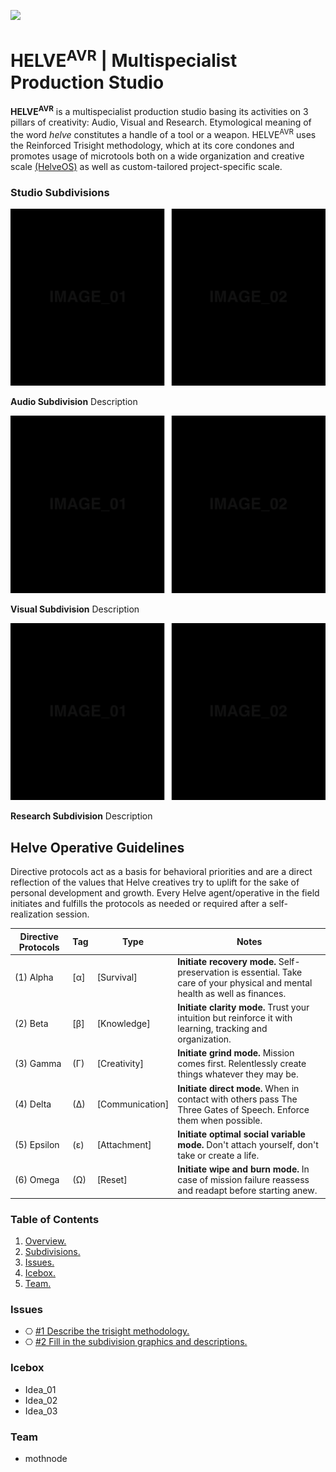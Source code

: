 ![](https://user-images.githubusercontent.com/2768053/45264520-3d0c7a00-b43e-11e8-899c-790441ae68eb.png)

<a name="overview"></a>
# HELVE<sup>AVR</sup> | Multispecialist Production Studio 

**HELVE<sup>AVR</sup>** is a multispecialist production studio basing its activities on 3 pillars of creativity: Audio, Visual and Research. Etymological meaning of the word *helve* constitutes a handle of a tool or a weapon. HELVE<sup>AVR</sup> uses the Reinforced Trisight methodology, which at its core condones and promotes usage of microtools both on a wide organization and creative scale [(HelveOS)](https://github.com/HELVE/helveOS) as well as custom-tailored project-specific scale.

<a name="divisions"></a>
### Studio Subdivisions

![](assets/readme_visuals/example-dual-gallery.png)

**Audio Subdivision** Description

![](assets/readme_visuals/example-dual-gallery.png)

**Visual Subdivision** Description

![](assets/readme_visuals/example-dual-gallery.png)

**Research Subdivision** Description

## Helve Operative Guidelines

Directive protocols act as a basis for behavioral priorities and are a direct reflection of the values that Helve creatives try to uplift for the sake of personal development and growth. Every Helve agent/operative in the field initiates and fulfills the protocols as needed or required after a self-realization session. 

Directive Protocols | Tag | Type  | Notes 
------------ | ------------- | ------------- | -------------
(1) Alpha | [α] | [Survival] | **Initiate recovery mode.** Self-preservation is essential. Take care of your physical and mental health as well as finances.
(2) Beta | [β] | [Knowledge] | **Initiate clarity mode.** Trust your intuition but reinforce it with learning, tracking and organization. 
(3) Gamma | (Γ) | [Creativity] | **Initiate grind mode.** Mission comes first. Relentlessly create things whatever they may be.
(4) Delta | (Δ) | [Communication] | **Initiate direct mode.** When in contact with others pass The Three Gates of Speech. Enforce them when possible.
(5) Epsilon | (ε) | [Attachment] | **Initiate optimal social variable mode.** Don't attach yourself, don't take or create a life.
(6) Omega | (Ω) | [Reset] | **Initiate wipe and burn mode.** In case of mission failure reassess and readapt before starting anew.

### Table of Contents
1. [Overview.](#overview)
2. [Subdivisions.](#divisions)
3. [Issues.](#issues)
4. [Icebox.](#icebox)
7. [Team.](#team)

<a name="issues"></a>
### Issues
+ ⎔ [#1 Describe the trisight methodology.](https://github.com/HELVE/helve-intro/issues/1)
+ ⎔ [#2 Fill in the subdivision graphics and descriptions.](https://github.com/HELVE/helve-intro/issues/2)

<a name="icebox"></a>
### Icebox
+ Idea_01
+ Idea_02
+ Idea_03

<a name="team"></a>
### Team

+ mothnode

